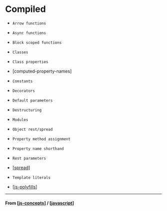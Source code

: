 # Compiled

- `Arrow functions`
- `Async functions`
- `Block scoped functions`
- `Classes`
- `Class properties`
- [computed-property-names]
- `Constants`
- `Decorators`
- `Default parameters`
- `Destructuring`
- `Modules`
- `Object rest/spread`
- `Property method assignment`
- `Property name shorthand`
- `Rest parameters`
- [[spread]]
- `Template literals`

- [[js-polyfills]]

---

#### **From** [[js-concepts]] / [[javascript]]

[//begin]: # "Autogenerated link references for markdown compatibility"
[spread]: spread "Spread"
[js-polyfills]: js-polyfills "Polyfills"
[js-concepts]: js-concepts "JS Concepts"
[javascript]: ../javascript "Javascript"
[//end]: # "Autogenerated link references"
